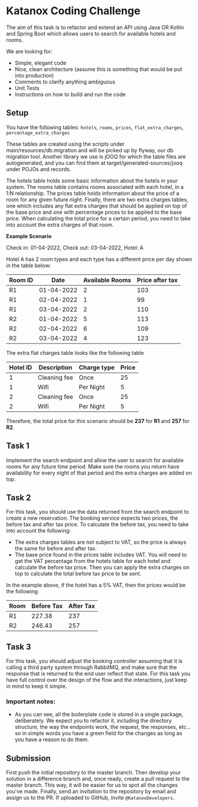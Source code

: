 # Katanox Coding Challenge

The aim of this task is to refactor and extend an API using Java OR Kotlin and Spring Boot which allows users to search
for
available hotels and rooms.

We are looking for:

- Simple, elegant code
- Nice, clean architecture (assume this is something that would be put into production)
- Comments to clarify anything ambiguous
- Unit Tests
- Instructions on how to build and run the code

## Setup

You have the following tables: `hotels`, `rooms`, `prices`, `flat_extra_charges`, `percentage_extra_charges`

These tables are created using the scripts under main/resources/db.migration and will be picked up by flyway, our db migration tool. Another library we use is jOOQ for which the table files are autogenerated, and you can find them at 
target/generated-sources/jooq under POJOs and records.

The hotels table holds some basic information about the hotels in your system. The rooms table contains rooms
associated with each hotel, in a 1:N relationship. The prices table holds information about the price of a room for any
given future night. Finally, there are two extra charges tables, one which includes any flat extra charges that should be
applied on top of the base price and one with percentage prices to be applied to the base price. When calculating the
total price for a certain period, you need to take into account the extra charges of that room.

**Example Scenario**

Check in: 01-04-2022, Check out: 03-04-2022, Hotel: A

Hotel A has 2 room types and each type has a different price per day shown in the table below:

| **Room ID** | **Date**   | **Available Rooms** | **Price after tax** |
|-------------|------------|---------------------|---------------------|
| R1          | 01-04-2022 | 2                   | 103                 |
| R1          | 02-04-2022 | 1                   | 99                  |
| R1          | 03-04-2022 | 2                   | 110                 |
| R2          | 01-04-2022 | 5                   | 113                 |
| R2          | 02-04-2022 | 6                   | 109                 |
| R2          | 03-04-2022 | 4                   | 123                 |

The extra flat charges table looks like the following table

| Hotel ID | Description  | Charge type | Price |
|----------|--------------|-------------|-------|
| 1        | Cleaning fee | Once        | 25    |
| 1        | Wifi         | Per Night   | 5     |
| 2        | Cleaning fee | Once        | 25    |
| 2        | Wifi         | Per Night   | 5     |

Therefore, the total price for this scenario should be **237** for **R1** and **257** for **R2**.

## Task 1

Implement the search endpoint and allow the user to search for available rooms for any future time period. Make sure the
rooms you return have availability for every night of that period and the extra charges are added on top.

## Task 2

For this task, you should use the data returned from the search endpoint to create a new reservation. The booking
service expects two prices, the before tax and after tax price. To calculate the before tax, you need to take into
account the following:

- The extra charges tables are not subject to VAT, so the price is always the same for before and after tax.
- The base price found in the prices table includes VAT. You will need to get the VAT percentage from the hotels table
  for each
  hotel and calculate the before tax price. Then you can apply the extra charges on top to calculate the total before
  tax
  price to be sent.

In the example above, if the hotel has a 5% VAT, then the prices would be the following:

| Room | Before Tax | After Tax |
|------|------------|-----------|
| R1   | 227.38     | 237       |
| R2   | 246.43     | 257       |

## Task 3

For this task, you should adjust the booking controller assuming that it is calling a third party system through
RabbitMQ, and make sure that the response that is returned to the end user reflect that state.
For this task you have full control over the design of the flow and the interactions, just keep in mind to keep it
simple.

### Important notes:

- As you can see, all the boilerplate code is stored in a single package, deliberately. We expect you to refactor it,
  including the directory structure, the way the endpoints work, the request, the responses, etc... so in simple words
  you have a green field for the changes as long as you have a reason to do them.

## Submission

First push the initial repository to the master branch. Then develop your solution in a difference branch and, once
ready, create a pull request to the master branch. This way, it will be easier for us to spot all the changes you've
made. Finally, send an invitation to the repository by email and assign us to the PR.
If uploaded to GitHub, invite `@KatanoxDevelopers`.
